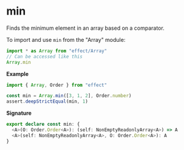 # min

Finds the minimum element in an array based on a comparator.

To import and use `min` from the "Array" module:

```ts
import * as Array from "effect/Array"
// Can be accessed like this
Array.min
```

**Example**

```ts
import { Array, Order } from "effect"

const min = Array.min([3, 1, 2], Order.number)
assert.deepStrictEqual(min, 1)
```

**Signature**

```ts
export declare const min: {
  <A>(O: Order.Order<A>): (self: NonEmptyReadonlyArray<A>) => A
  <A>(self: NonEmptyReadonlyArray<A>, O: Order.Order<A>): A
}
```
